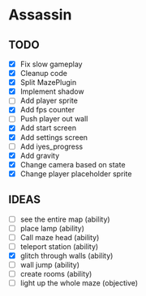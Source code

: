 # Assassin

## TODO
- [x] Fix slow gameplay
- [x] Cleanup code 
- [x] Split MazePlugin
- [x] Implement shadow
- [ ] Add player sprite
- [x] Add fps counter
- [ ] Push player out wall
- [x] Add start screen
- [x] Add settings screen
- [ ] Add iyes_progress
- [x] Add gravity
- [x] Change camera based on state
- [x] Change player placeholder sprite

## IDEAS
- [ ] see the entire map (ability)
- [ ] place lamp (ability)
- [ ] Call maze head (ability)
- [ ] teleport station (ability)
- [x] glitch through walls (ability)
- [ ] wall jump (ability)
- [ ] create rooms (ability)
- [ ] light up the whole maze (objective)
